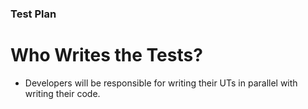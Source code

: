 ### Test Plan

# Who Writes the Tests?
 - Developers will be responsible for writing their UTs in parallel with writing
 their code.

